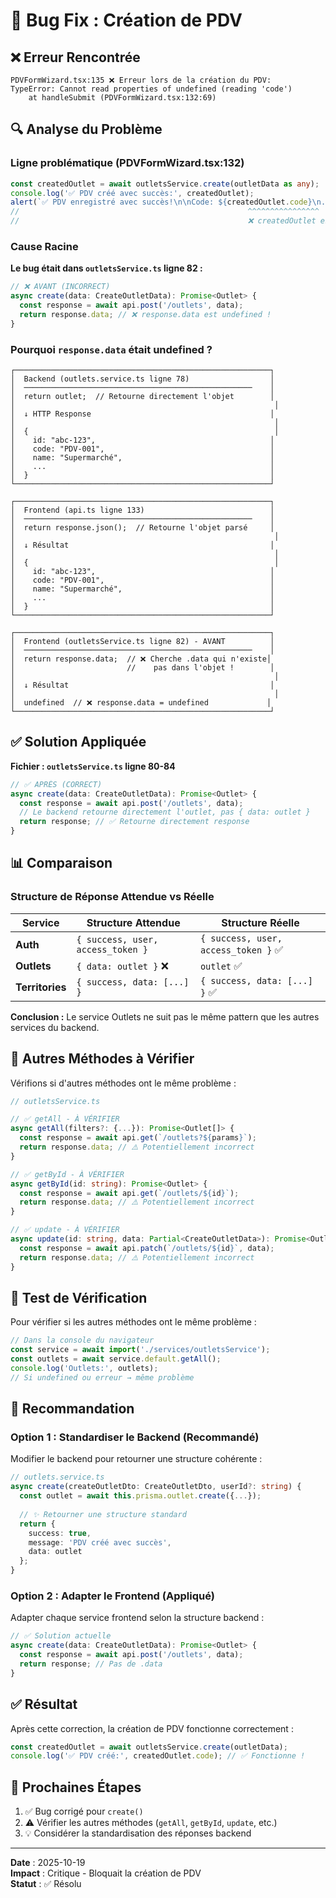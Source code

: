 # 🐛 Bug Fix : Création de PDV

## ❌ Erreur Rencontrée

```
PDVFormWizard.tsx:135 ❌ Erreur lors de la création du PDV: 
TypeError: Cannot read properties of undefined (reading 'code')
    at handleSubmit (PDVFormWizard.tsx:132:69)
```

## 🔍 Analyse du Problème

### Ligne problématique (PDVFormWizard.tsx:132)
```typescript
const createdOutlet = await outletsService.create(outletData as any);
console.log('✅ PDV créé avec succès:', createdOutlet);
alert(`✅ PDV enregistré avec succès!\n\nCode: ${createdOutlet.code}\n...`);
//                                                   ^^^^^^^^^^^^^^^^
//                                                   ❌ createdOutlet est undefined
```

### Cause Racine

**Le bug était dans `outletsService.ts` ligne 82 :**

```typescript
// ❌ AVANT (INCORRECT)
async create(data: CreateOutletData): Promise<Outlet> {
  const response = await api.post('/outlets', data);
  return response.data; // ❌ response.data est undefined !
}
```

### Pourquoi `response.data` était undefined ?

```
┌─────────────────────────────────────────────────────────┐
│  Backend (outlets.service.ts ligne 78)                  │
│  ───────────────────────────────────────────────────    │
│  return outlet;  // Retourne directement l'objet        │
│                                                          │
│  ↓ HTTP Response                                        │
│                                                          │
│  {                                                       │
│    id: "abc-123",                                       │
│    code: "PDV-001",                                     │
│    name: "Supermarché",                                 │
│    ...                                                  │
│  }                                                      │
└─────────────────────────────────────────────────────────┘

┌─────────────────────────────────────────────────────────┐
│  Frontend (api.ts ligne 133)                            │
│  ───────────────────────────────────────────────────    │
│  return response.json();  // Retourne l'objet parsé     │
│                                                          │
│  ↓ Résultat                                             │
│                                                          │
│  {                                                       │
│    id: "abc-123",                                       │
│    code: "PDV-001",                                     │
│    name: "Supermarché",                                 │
│    ...                                                  │
│  }                                                      │
└─────────────────────────────────────────────────────────┘

┌─────────────────────────────────────────────────────────┐
│  Frontend (outletsService.ts ligne 82) - AVANT          │
│  ───────────────────────────────────────────────────    │
│  return response.data;  // ❌ Cherche .data qui n'existe│
│                         //    pas dans l'objet !        │
│                                                          │
│  ↓ Résultat                                             │
│                                                          │
│  undefined  // ❌ response.data = undefined             │
└─────────────────────────────────────────────────────────┘
```

## ✅ Solution Appliquée

**Fichier : `outletsService.ts` ligne 80-84**

```typescript
// ✅ APRÈS (CORRECT)
async create(data: CreateOutletData): Promise<Outlet> {
  const response = await api.post('/outlets', data);
  // Le backend retourne directement l'outlet, pas { data: outlet }
  return response; // ✅ Retourne directement response
}
```

## 📊 Comparaison

### Structure de Réponse Attendue vs Réelle

| Service | Structure Attendue | Structure Réelle |
|---------|-------------------|------------------|
| **Auth** | `{ success, user, access_token }` | `{ success, user, access_token }` ✅ |
| **Outlets** | `{ data: outlet }` ❌ | `outlet` ✅ |
| **Territories** | `{ success, data: [...] }` | `{ success, data: [...] }` ✅ |

**Conclusion :** Le service Outlets ne suit pas le même pattern que les autres services du backend.

## 🔧 Autres Méthodes à Vérifier

Vérifions si d'autres méthodes ont le même problème :

```typescript
// outletsService.ts

// ✅ getAll - À VÉRIFIER
async getAll(filters?: {...}): Promise<Outlet[]> {
  const response = await api.get(`/outlets?${params}`);
  return response.data; // ⚠️ Potentiellement incorrect
}

// ✅ getById - À VÉRIFIER
async getById(id: string): Promise<Outlet> {
  const response = await api.get(`/outlets/${id}`);
  return response.data; // ⚠️ Potentiellement incorrect
}

// ✅ update - À VÉRIFIER
async update(id: string, data: Partial<CreateOutletData>): Promise<Outlet> {
  const response = await api.patch(`/outlets/${id}`, data);
  return response.data; // ⚠️ Potentiellement incorrect
}
```

## 🧪 Test de Vérification

Pour vérifier si les autres méthodes ont le même problème :

```javascript
// Dans la console du navigateur
const service = await import('./services/outletsService');
const outlets = await service.default.getAll();
console.log('Outlets:', outlets);
// Si undefined ou erreur → même problème
```

## 📝 Recommandation

### Option 1 : Standardiser le Backend (Recommandé)
Modifier le backend pour retourner une structure cohérente :

```typescript
// outlets.service.ts
async create(createOutletDto: CreateOutletDto, userId?: string) {
  const outlet = await this.prisma.outlet.create({...});
  
  // ✨ Retourner une structure standard
  return {
    success: true,
    message: 'PDV créé avec succès',
    data: outlet
  };
}
```

### Option 2 : Adapter le Frontend (Appliqué)
Adapter chaque service frontend selon la structure backend :

```typescript
// ✅ Solution actuelle
async create(data: CreateOutletData): Promise<Outlet> {
  const response = await api.post('/outlets', data);
  return response; // Pas de .data
}
```

## ✅ Résultat

Après cette correction, la création de PDV fonctionne correctement :

```typescript
const createdOutlet = await outletsService.create(outletData);
console.log('✅ PDV créé:', createdOutlet.code); // ✅ Fonctionne !
```

## 🎯 Prochaines Étapes

1. ✅ Bug corrigé pour `create()`
2. ⚠️ Vérifier les autres méthodes (`getAll`, `getById`, `update`, etc.)
3. 💡 Considérer la standardisation des réponses backend

---

**Date** : 2025-10-19  
**Impact** : Critique - Bloquait la création de PDV  
**Statut** : ✅ Résolu
